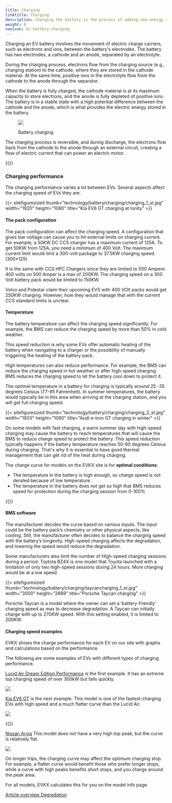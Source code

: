 ```yaml
---
title: Charging
linktitle: Charging
description: Charging the battery is the process of adding new energy to the battery.
weight: 8
navicon: bi-battery-charging
---
```

<!-- markdownlint-disable MD033 -->
Charging an EV battery involves the movement of electric charge carriers, such as electrons and ions, between the battery's electrodes. The battery has two electrodes, a cathode and an anode, separated by an electrolyte.

During the charging process, electrons flow from the charging source (e.g., charging station) to the cathode, where they are stored in the cathode material. At the same time, positive ions in the electrolyte flow from the cathode to the anode through the separator.

When the battery is fully charged, the cathode material is at its maximum capacity to store electrons, and the anode is fully depleted of positive ions. The battery is in a stable state with a high potential difference between the cathode and the anode, which is what provides the electric energy stored in the battery.

<figure>
<img src="batteryconceptcharging.drawio.svg" class="img-fluid mx-auto d-block">
<figcaption>
        <p class="lead text-center fw-semibold">
            Battery charging
        </p>
    </figcaption>
</figure>



The charging process is reversible, and during discharge, the electrons flow back from the cathode to the anode through an external circuit, creating a flow of electric current that can power an electric motor.

{{<evkxdisplayaddarticle />}}

### Charging performance

The charging performance varies a lot between EVs. Several aspects affect the charging speed of EVs they are.

{{< sitefiguresized thumb="technology/battery/charging/charging_1_st.jpg" width="1920" height="1080" title="Kia EV6 GT charging at Ionity" >}}

#### The pack configuration

The pack configuration can affect the charging speed. A configuration that gives low voltage can cause you to hit external limits on charging current. For example, a 50KW DC CCS charger has a maximum current of 125A. To get 50KW from 125A, you need a minimum of 400 Volt. The maximum current limit would limit a 300-volt package to 37.5KW charging speed. (300*125)

It is the same with CCS HPC Chargers since they are limited to 500 Ampere. 400 volts on 500 Amper is a max of 200KW. The charging speed on a 300 Volt battery pack would be limited to 150KW.

Volvo and Polestar claim their upcoming EVS with 400  VOlt packs would get 250KW charging. However, how they would manage that with the current CCS standard limits is unclear.

#### Temperature

The battery temperature can affect the charging speed significantly. For example, the BMS can reduce the charging speed by more than 50% in cold weather.

This speed reduction is why some EVs offer automatic heating of the battery when navigating to a charger or the possibility of manually triggering the heating of the battery pack.

High temperatures can also reduce performance. For example, the BMS can reduce the charging speed in hot weather or after high-speed charging. BMS reduces the charging speed to let the battery cool down to protect it.

The optimal temperature in a battery for charging is typically around 25 -35 degrees Celsius (77-95 Fahrenheit). In summer temperatures, the battery would typically be in this area when arriving at the charging station, and you will get full charging speed. 

{{< sitefiguresized thumb="technology/battery/charging/charging_2_st.jpg" width="1920" height="1080" title="Audi e-tron GT charging in winter" >}}

On some models with fast charging, a warm summer day with high-speed charging may cause the battery to reach temperatures that will cause the BMS to reduce charge speed to protect the battery. This speed reduction typically happens if the battery temperature reaches 50-60 degrees Celsius during charging. That's why it is essential to have good thermal management that can get rid of the heat during charging.

The charge curve for models on the EVKX site is for <b>optimal conditions</b>:

- The temperature in the battery is high enough, so charge speed is not derated because of low temperature.
- The temperature in the battery does not get so high that BMS reduces speed for protection during the charging session from 0-100%


{{<evkxdisplayaddarticle />}}

#### BMS software

The manufacturer decides the curve based on various inputs. The input could be the battery pack’s chemistry or other physical aspects, like cooling. Still, the manufacturer often decides to balance the charging speed with the battery’s longevity. High-speed charging affects the degradation, and lowering the speed would reduce the degradation.

Some manufacturers also limit the number of High-speed charging sessions during a period. Toytota BZ4X is one model that Toyota launched with a limitation of only two high-speed sessions during 24 hours. More charging would be at a low speed.

{{< sitefiguresized thumb="technology/battery/charging/taycancharging_1_st.jpg" width="3000" height="2669" title="Porsche Taycan charging" >}}

Porsche Taycan is a model where the owner can set a ‘battery-friendly’ charging speed as max to decrease degradation. A Taycan can initially charge with up to 270KW speed. With this setting enabled, it is limited to 200KW.

#### Charging speed examples

EVKX shows the charge performance for each EV on our site with graphs and calculations based on the performance.

The following are some examples of EVs with different types of charging performance.

[Lucid Air Dream Edition Performance](/models/lucid/air/air_dream_edition_performance/chargingcurve/) is the first example. It has an extreme top charging speed of over 300kW but falls quickly.

<img src="/models/lucid/air/air_dream_edition_performance/chargingcurve.svg" class="img-fluid">

[Kia EV6 GT](/models/kia/ev6/ev6_gt/chargingcurve7/) is the next example.  This model is one of the fastest-charging EVs with high speed and a much flatter curve than the Lucid Air.

<img src="/models/kia/ev6/ev6_gt/chargingcurve.svg" class="img-fluid">

{{<evkxdisplayaddarticle />}}

[Nissan Aryia](/models/nissan/ariya/ariya_87kwh_e-4orce/chargingcurve/) This model does not have a very high top peak, but the curve is relatively flat.

<img src="/models/nissan/ariya/ariya_87kwh_e-4orce/chargingcurve.svg" class="img-fluid">

On longer trips, the charging curve may affect the optimum charging stop. For example, a flatter curve would benefit those who prefer longer stops, while a curve with high peaks benefits short stops, and you charge around the peak area.

For all models, EVKX calculates this for you on the model info page.

<div class="mt-3 mb-3">
    <a href="../" class="btn btn-outline-secondary">Article overview <i class="bi-card-list"></i></a>
    <a href="../degredation/" class="btn btn-primary float-end">Degredation <i class="bi-arrow-right-circle"></i></a>
</div>
